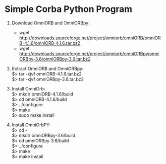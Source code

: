 # Simple Corba Python Program
1) Download OmniORB and OmniORBpy: </br>
    * wget http://downloads.sourceforge.net/project/omniorb/omniORB/omniORB-4.1.6/omniORB-4.1.6.tar.bz2 </br>
    * wget http://downloads.sourceforge.net/project/omniorb/omniORBpy/omniORBpy-3.6/omniORBpy-3.6.tar.bz2 </br>

2) Extract OmniORB and OmniORBpy:</br>
    $> tar -xjvf omniORB-4.1.6.tar.bz2</br>
    $> tar -xjvf omniORBpy-3.6.tar.bz2</br>

3) Install OmniOrb:</br>
    $> mkdir omniORB-4.1.6/build</br>
    $> cd omniORB-4.1.6/build</br>
    $> ../configure</br>
    $> make</br>
    $> sudo make install</br>

4) Install OmniOrbPY:</br>
    $> cd -</br>
    $> mkdir omniORBpy-3.6/build</br>
    $> cd omniORBpy-3.6/build</br>
    $> ../configure</br>
    $> make</br>
    $> make install</br>
